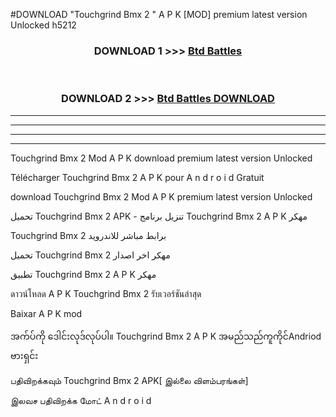 #DOWNLOAD "Touchgrind Bmx 2 " A P K [MOD] premium latest version Unlocked h5212 



<div align="center">

<h3>DOWNLOAD 1 >>> <a href="https://getmod1.web.app/?judule=Btd Battles">Btd Battles</a></h3><br>

<h3>DOWNLOAD 2 >>> <a href="https://getmod1.web.app/?judule=Btd Battles">Btd Battles DOWNLOAD</a></h3>

</div>


----------------------------------------------------------

----------------------------------------------------------

----------------------------------------------------------

----------------------------------------------------------


Touchgrind Bmx 2  Mod A P K download premium latest version Unlocked

Télécharger  Touchgrind Bmx 2  A P K pour A n d r o i d Gratuit

download Touchgrind Bmx 2  Mod A P K premium latest version Unlocked

تحميل Touchgrind Bmx 2  APK - تنزيل برنامج Touchgrind Bmx 2  A P K مهكر

Touchgrind Bmx 2  برابط مباشر للاندرويد

تحميل Touchgrind Bmx 2  مهكر اخر اصدار

تطبيق Touchgrind Bmx 2  A P K مهكر

ดาวน์โหลด A P K Touchgrind Bmx 2  รับเวอร์ชันล่าสุด

Baixar A P K mod

အက်ပ်ကို ဒေါင်းလုဒ်လုပ်ပါ။ Touchgrind Bmx 2  A P K အမည်သည်ကူကိုင်Andriod ဗားရှင်း

பதிவிறக்கவும் Touchgrind Bmx 2  APK[ இல்லை விளம்பரங்கள்] 
 
இலவச பதிவிறக்க மோட் A n d r o i d



